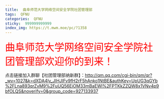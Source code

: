 ```yaml
---
title:  曲阜师范大学网络空间安全学院社团管理部
tags:  QFNU
categories:  QFNU
sticky:  999999999999
index_img: https://t.mwm.moe/pc/?1358
---
```


<font color='red' size=6>曲阜师范大学网络空间安全学院社团管理部欢迎你的到来！</font>

点击链接加入群聊【社团管理部纳新群】：http://qm.qq.com/cgi-bin/qm/qr?_wv=1027&k=dXDA4Iy_JIHJIFv9fH2rF5hAnko1NtBE&authKey=UpUG3qGYb%2FLna893qrZvM9%2FuUQ56EiOM33mBaEWl%2FPTKkZZQW8x1VNv4p9bfOLQS&noverify=0&group_code=927133937

